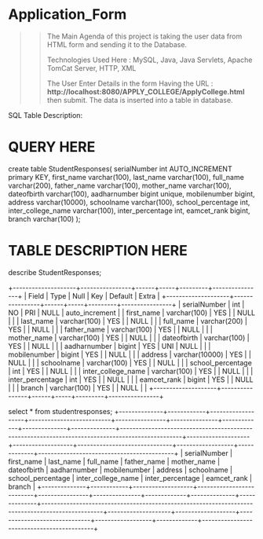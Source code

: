 # Application_Form
>> The Main Agenda of this project is taking the user data from HTML form and sending it to the Database.
>>
>> Technologies Used Here  :  MySQL, Java, Java Servlets, Apache TomCat Server, HTTP, XML
>>
>> The User Enter Details in the form Having the URL : **http://localhost:8080/APPLY_COLLEGE/ApplyCollege.html** then submit. The data is inserted into a table in database.
>> 
SQL Table Description:

# QUERY HERE
create table StudentResponses(
	serialNumber int AUTO_INCREMENT primary KEY,
	first_name varchar(100),
    last_name varchar(100),
    full_name varchar(200),
    father_name varchar(100),
    mother_name varchar(100),
    dateofbirth varchar(100),
    aadharnumber bigint unique,
    mobilenumber bigint,
    address varchar(10000),
    schoolname varchar(100),
    school_percentage int,
    inter_college_name varchar(100),
    inter_percentage int,
    eamcet_rank bigint,
    branch varchar(100)
	);

 # TABLE DESCRIPTION HERE

describe StudentResponses;

+--------------------+----------------+------+-----+---------+----------------+
| Field              | Type           | Null | Key | Default | Extra          |
+--------------------+----------------+------+-----+---------+----------------+
| serialNumber       | int            | NO   | PRI | NULL    | auto_increment |
| first_name         | varchar(100)   | YES  |     | NULL    |                |
| last_name          | varchar(100)   | YES  |     | NULL    |                |
| full_name          | varchar(200)   | YES  |     | NULL    |                |
| father_name        | varchar(100)   | YES  |     | NULL    |                |
| mother_name        | varchar(100)   | YES  |     | NULL    |                |
| dateofbirth        | varchar(100)   | YES  |     | NULL    |                |
| aadharnumber       | bigint         | YES  | UNI | NULL    |                |
| mobilenumber       | bigint         | YES  |     | NULL    |                |
| address            | varchar(10000) | YES  |     | NULL    |                |
| schoolname         | varchar(100)   | YES  |     | NULL    |                |
| school_percentage  | int            | YES  |     | NULL    |                |
| inter_college_name | varchar(100)   | YES  |     | NULL    |                |
| inter_percentage   | int            | YES  |     | NULL    |                |
| eamcet_rank        | bigint         | YES  |     | NULL    |                |
| branch             | varchar(100)   | YES  |     | NULL    |                |
+--------------------+----------------+------+-----+---------+----------------+
 
 select * from studentresponses;
+--------------+------------+-------------------+--------------------------+----------------+---------------+-------------+--------------+--------------+-------------------------------------------------------------------------------------------------+--------------------+-------------------+------------------------------+------------------+-------------+-------------------------------------------+
| serialNumber | first_name | last_name         | full_name                | father_name    | mother_name   | dateofbirth | aadharnumber | mobilenumber | address                                                                                         | schoolname         | school_percentage | inter_college_name           | inter_percentage | eamcet_rank | branch                                    |
+--------------+------------+-------------------+--------------------------+----------------+---------------+-------------+--------------+--------------+-------------------------------------------------------------------------------------------------+--------------------+-------------------+------------------------------+------------------+-------------+-------------------------------------------+


